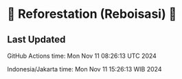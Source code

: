 
# 🌳 Reforestation (Reboisasi) 🌲

## Last Updated

GitHub Actions time: Mon Nov 11 08:26:13 UTC 2024

Indonesia/Jakarta time: Mon Nov 11 15:26:13 WIB 2024
